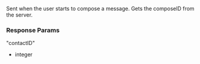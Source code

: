 Sent when the user starts to compose a message. Gets the composeID from the server.

### Response Params

"contactID"

- integer
